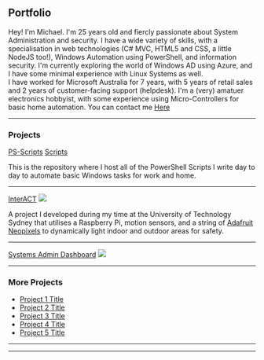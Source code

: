 ## Portfolio
 Hey! I'm Michael. I'm 25 years old and fiercly passionate about System Administration and security. I have a wide variety of skills, with a specialisation in web technologies (C# MVC, HTML5 and CSS, a little NodeJS too!), Windows Automation using PowerShell, and information security. I'm currently exploring the world of Windows AD using Azure, and I have some minimal experience with Linux Systems as well.    
 I have worked for Microsoft Australia for 7 years, with 5 years of retail sales and 2 years of customer-facing support (helpdesk). I'm a (very) amatuer electronics hobbyist, with some experience using Micro-Controllers for basic home automation. You can contact me [Here](mailto:michaelcondon@outlook.com)

---

### Projects 

[PS-Scripts](https://github.com/MichaelCondon/PS-Scripts)
[Scripts](images/PowerShell.png)

This is the repository where I host all of the PowerShell Scripts I write day to day to automate basic Windows tasks for work and home.

---
[InterACT]()
<img src="images/dummy_thumbnail.jpg?raw=true"/>

A project I developed during my time at the University of Technology Sydney that utilises a Raspberry Pi, motion sensors, and a string of [Adafruit Neopixels](https://www.adafruit.com/category/168) to dynamically light indoor and outdoor areas for safety.

---
[Systems Admin Dashboard](http://example.com/)
<img src="images/dummy_thumbnail.jpg?raw=true"/>

---

### More Projects

- [Project 1 Title](http://example.com/)
- [Project 2 Title](http://example.com/)
- [Project 3 Title](http://example.com/)
- [Project 4 Title](http://example.com/)
- [Project 5 Title](http://example.com/)

---


---


